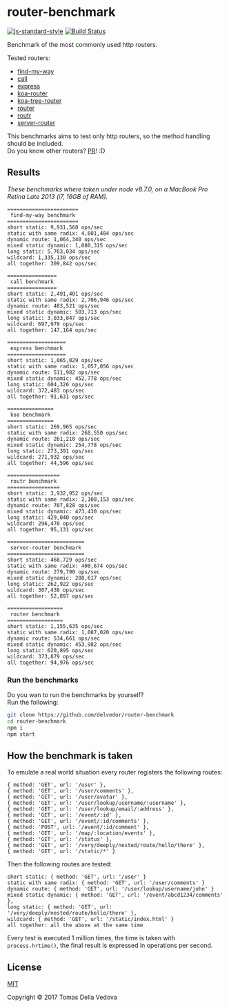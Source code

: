 # router-benchmark

[![js-standard-style](https://img.shields.io/badge/code%20style-standard-brightgreen.svg?style=flat)](http://standardjs.com/) [![Build Status](https://travis-ci.org/delvedor/router-benchmark.svg?branch=master)](https://travis-ci.org/delvedor/router-benchmark)

Benchmark of the most commonly used http routers.

Tested routers:

- [find-my-way](https://github.com/delvedor/find-my-way)
- [call](https://github.com/hapijs/call)
- [express](https://www.npmjs.com/package/express)
- [koa-router](https://github.com/alexmingoia/koa-router)
- [koa-tree-router](https://github.com/steambap/koa-tree-router)
- [router](https://github.com/pillarjs/router)
- [routr](https://github.com/yahoo/routr)
- [server-router](https://github.com/yoshuawuyts/server-router)

This benchmarks aims to test only http routers, so the method handling should be included.  
Do you know other routers? [PR](https://github.com/delvedor/router-benchmark/pulls)! :D

<a name="results"></a>
## Results
*These benchmarks where taken under node v8.7.0, on a MacBook Pro Retina Late 2013 (i7, 16GB of RAM).*

```
=======================
 find-my-way benchmark
=======================
short static: 9,931,560 ops/sec
static with same radix: 4,601,484 ops/sec
dynamic route: 1,064,340 ops/sec
mixed static dynamic: 1,080,315 ops/sec
long static: 5,763,034 ops/sec
wildcard: 1,335,130 ops/sec
all together: 309,842 ops/sec

================
 call benchmark
================
short static: 2,491,401 ops/sec
static with same radix: 2,706,946 ops/sec
dynamic route: 483,521 ops/sec
mixed static dynamic: 503,713 ops/sec
long static: 3,033,847 ops/sec
wildcard: 697,979 ops/sec
all together: 147,164 ops/sec

===================
 express benchmark
===================
short static: 1,065,029 ops/sec
static with same radix: 1,057,056 ops/sec
dynamic route: 511,982 ops/sec
mixed static dynamic: 452,778 ops/sec
long static: 604,326 ops/sec
wildcard: 372,483 ops/sec
all together: 91,631 ops/sec

===============
 koa benchmark
===============
short static: 269,965 ops/sec
static with same radix: 268,550 ops/sec
dynamic route: 261,210 ops/sec
mixed static dynamic: 254,778 ops/sec
long static: 273,391 ops/sec
wildcard: 271,932 ops/sec
all together: 44,596 ops/sec

=================
 routr benchmark
=================
short static: 3,932,952 ops/sec
static with same radix: 2,108,153 ops/sec
dynamic route: 707,828 ops/sec
mixed static dynamic: 473,430 ops/sec
long static: 429,040 ops/sec
wildcard: 296,470 ops/sec
all together: 95,131 ops/sec

=========================
 server-router benchmark
=========================
short static: 468,729 ops/sec
static with same radix: 400,674 ops/sec
dynamic route: 279,790 ops/sec
mixed static dynamic: 288,617 ops/sec
long static: 262,922 ops/sec
wildcard: 307,438 ops/sec
all together: 52,897 ops/sec

==================
 router benchmark
==================
short static: 1,155,635 ops/sec
static with same radix: 1,087,020 ops/sec
dynamic route: 534,661 ops/sec
mixed static dynamic: 453,982 ops/sec
long static: 620,895 ops/sec
wildcard: 373,879 ops/sec
all together: 94,976 ops/sec
```

### Run the benchmarks
Do you wan to run the benchmarks by yourself?  
Run the following:
```bash
git clone https://github.com/delvedor/router-benchmark
cd router-benchmark
npm i
npm start
```

<a name="how"></a>
## How the benchmark is taken

To emulate a real world situation every router registers the following routes:
```
{ method: 'GET', url: '/user' },
{ method: 'GET', url: '/user/comments' },
{ method: 'GET', url: '/user/avatar' },
{ method: 'GET', url: '/user/lookup/username/:username' },
{ method: 'GET', url: '/user/lookup/email/:address' },
{ method: 'GET', url: '/event/:id' },
{ method: 'GET', url: '/event/:id/comments' },
{ method: 'POST', url: '/event/:id/comment' },
{ method: 'GET', url: '/map/:location/events' },
{ method: 'GET', url: '/status' },
{ method: 'GET', url: '/very/deeply/nested/route/hello/there' },
{ method: 'GET', url: '/static/*' }
```
Then the following routes are tested:
```
short static: { method: 'GET', url: '/user' }
static with same radix: { method: 'GET', url: '/user/comments' }
dynamic route: { method: 'GET', url: '/user/lookup/username/john' }
mixed static dynamic: { method: 'GET', url: '/event/abcd1234/comments' },
long static: { method: 'GET', url: '/very/deeply/nested/route/hello/there' },
wildcard: { method: 'GET', url: '/static/index.html' }
all together: all the above at the same time
```
Every test is executed 1 million times, the time is taken with `process.hrtime()`, the final result is expressed in operations per second.

<a name="license"></a>
## License

[MIT](https://github.com/delvedor/router-benchmark/blob/master/LICENSE)

Copyright © 2017 Tomas Della Vedova
